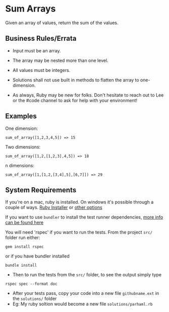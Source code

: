 # Sum Arrays

Given an array of values, return the sum of the values.

## Business Rules/Errata

- Input must be an array.
- The array may be nested more than one level.
- All values must be integers.
- Solutions shall not use built in methods to flatten the array to one-dimension.

- As always, Ruby may be new for folks. Don't hesitate to reach out to Lee or the #code channel to ask for help with your environment!

## Examples

One dimension:
```
sum_of_array([1,2,3,4,5]) => 15
```

Two dimensions:
```
sum_of_array([1,2,[1,2,3],4,5]) => 18
```

n dimensions: 

```
sum_of_array([1,[1,2,[3,4],5],[6,7]]) => 29
```

## System Requirements

If you're on a mac, ruby is installed. On windows it's possible through a couple of ways. 
[Ruby Installer](https://www.ruby-lang.org/en/documentation/installation/#rubyinstaller)
or [other options](https://www.ruby-lang.org/en/documentation/installation/)


If you want to use `bundler` to install the test runner dependencies, [more info can be found here](https://bundler.io/)


You will need 'rspec' if you want to run the tests. From the project `src/` folder run either:
```
gem install rspec
```

or if you have bundler installed

```
bundle install
```

- Then to run the tests from the `src/` folder, to see the output simply type 
```
rspec spec --format doc
```

- After your tests pass, copy your code into a new file `githubname.ext` in the `solutions/` folder
- Eg: My ruby soltion would become a new file `solutions/parhaml.rb`
